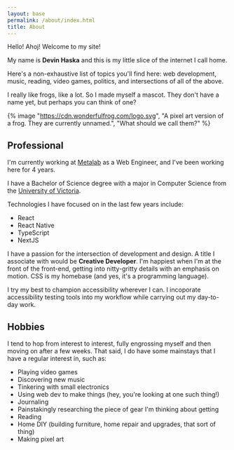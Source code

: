 ```yaml
---
layout: base
permalink: /about/index.html
title: About
---
```


Hello! Ahoj! Welcome to my site!

My name is **Devin Haska** and this is my little slice of the internet I call home.

Here's a non-exhaustive list of topics you'll find here: web development, music, reading, video games, politics, and intersections of all of the above.

I really like frogs, like a lot. So I made myself a mascot. They don't have a name yet, but perhaps you can think of one?

{% image "https://cdn.wonderfulfrog.com/logo.svg", "A pixel art version of a frog. They are currently unnamed.", "What should we call them?" %}

## Professional

I'm currently working at [Metalab][metalab] as a Web Engineer, and I've been working here for 4 years.

I have a Bachelor of Science degree with a major in Computer Science from the [University of Victoria][uvic].

Technologies I have focused on in the last few years include:

- React
- React Native
- TypeScript
- NextJS

I have a passion for the intersection of development and design. A title I associate with would be **Creative Developer**. I'm happiest when I'm at the front of the front-end, getting into nitty-gritty details with an emphasis on motion. CSS is my homebase (and yes, it's a programming language).

I try my best to champion accessibility wherever I can. I incoporate accessibility testing tools into my workflow while carrying out my day-to-day work.

## Hobbies

I tend to hop from interest to interest, fully engrossing myself and then moving on after a few weeks. That said, I do have some mainstays that I have a regular interest in, such as:

- Playing video games
- Discovering new music
- Tinkering with small electronics
- Using web dev to make things (hey, you're looking at one such thing!)
- Journaling
- Painstakingly researching the piece of gear I'm thinking about getting
- Reading
- Home DIY (building furniture, home repair and upgrades, that sort of thing)
- Making pixel art

[metalab]: https://metalab.com
[uvic]: https://uvic.ca
